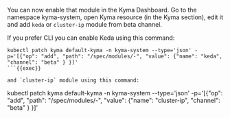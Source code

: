 You can now enable that module in the Kyma Dashboard. Go to the namespace kyma-system, open Kyma resource (in the Kyma section), edit it and add `keda` or `cluster-ip` module from beta channel. 

If you prefer CLI you can enable Keda using this command:
```
kubectl patch kyma default-kyma -n kyma-system --type='json' -p='[{"op": "add", "path": "/spec/modules/-", "value": {"name": "keda", "channel": "beta" } }]'
```{{exec}}

and `cluster-ip` module using this command:
```
kubectl patch kyma default-kyma -n kyma-system --type='json' -p='[{"op": "add", "path": "/spec/modules/-", "value": {"name": "cluster-ip", "channel": "beta" } }]'
```{{exec}}
